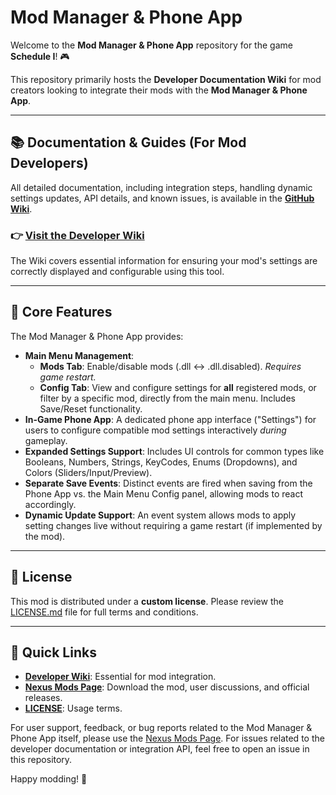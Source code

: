 # Mod Manager & Phone App

Welcome to the **Mod Manager & Phone App** repository for the game **Schedule I**! 🎮

This repository primarily hosts the **Developer Documentation Wiki** for mod creators looking to integrate their mods with the **Mod Manager & Phone App**.

---

## 📚 Documentation & Guides (For Mod Developers)

All detailed documentation, including integration steps, handling dynamic settings updates, API details, and known issues, is available in the **[GitHub Wiki](../../wiki)**.

### 👉 **[Visit the Developer Wiki](../../wiki)**

The Wiki covers essential information for ensuring your mod's settings are correctly displayed and configurable using this tool.

---

## 🌟 Core Features
The Mod Manager & Phone App provides:
- **Main Menu Management**:
    - **Mods Tab**: Enable/disable mods (.dll <-> .dll.disabled). *Requires game restart.*
    - **Config Tab**: View and configure settings for **all** registered mods, or filter by a specific mod, directly from the main menu. Includes Save/Reset functionality.
- **In-Game Phone App**: A dedicated phone app interface ("Settings") for users to configure compatible mod settings interactively *during* gameplay.
- **Expanded Settings Support**: Includes UI controls for common types like Booleans, Numbers, Strings, KeyCodes, Enums (Dropdowns), and Colors (Sliders/Input/Preview).
- **Separate Save Events**: Distinct events are fired when saving from the Phone App vs. the Main Menu Config panel, allowing mods to react accordingly.
- **Dynamic Update Support**: An event system allows mods to apply setting changes live without requiring a game restart (if implemented by the mod).

---

## 📜 License
This mod is distributed under a **custom license**. Please review the [LICENSE.md](../../wiki/LICENSE) file for full terms and conditions.

---

## 🔗 Quick Links
- **[Developer Wiki](../../wiki)**: Essential for mod integration.
- **[Nexus Mods Page](https://www.nexusmods.com/schedule1/mods/397)**: Download the mod, user discussions, and official releases.
- **[LICENSE](../../wiki/LICENSE)**: Usage terms.

For user support, feedback, or bug reports related to the Mod Manager & Phone App itself, please use the [Nexus Mods Page](https://www.nexusmods.com/schedule1/mods/397). For issues related to the developer documentation or integration API, feel free to open an issue in this repository.

Happy modding! 🚀
